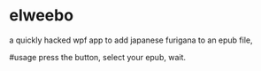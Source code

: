 # elweebo
a quickly hacked wpf app to add  japanese furigana to an epub file,

#usage
press the button, select your epub, wait.
